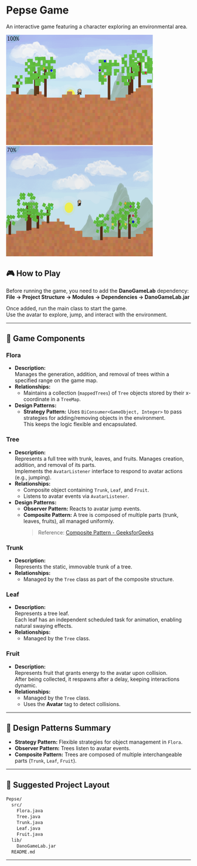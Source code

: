# Pepse Game

An interactive game featuring a character exploring an environmental area.  

<p float="left">
  <img src="images/screenshot1.jpeg" width="400" height="300"/>
  <img src="images/screenshot2.jpeg" width="400" height="300"/>
</p>

## 🎮 How to Play

Before running the game, you need to add the **DanoGameLab** dependency:  
**File → Project Structure → Modules → Dependencies → DanoGameLab.jar**

Once added, run the main class to start the game.  
Use the avatar to explore, jump, and interact with the environment.

---

## 🌳 Game Components

### Flora
- **Description:**  
  Manages the generation, addition, and removal of trees within a specified range on the game map.  
- **Relationships:**  
  - Maintains a collection (`mappedTrees`) of `Tree` objects stored by their x-coordinate in a `TreeMap`.  
- **Design Patterns:**  
  - **Strategy Pattern:** Uses `BiConsumer<GameObject, Integer>` to pass strategies for adding/removing objects in the environment.  
    This keeps the logic flexible and encapsulated.

### Tree
- **Description:**  
  Represents a full tree with trunk, leaves, and fruits. Manages creation, addition, and removal of its parts.  
  Implements the `AvatarListener` interface to respond to avatar actions (e.g., jumping).  
- **Relationships:**  
  - Composite object containing `Trunk`, `Leaf`, and `Fruit`.  
  - Listens to avatar events via `AvatarListener`.  
- **Design Patterns:**  
  - **Observer Pattern:** Reacts to avatar jump events.  
  - **Composite Pattern:** A tree is composed of multiple parts (trunk, leaves, fruits), all managed uniformly.  
    > Reference: [Composite Pattern - GeeksforGeeks](https://www.geeksforgeeks.org/composite-design-pattern-in-java)

### Trunk
- **Description:**  
  Represents the static, immovable trunk of a tree.  
- **Relationships:**  
  - Managed by the `Tree` class as part of the composite structure.

### Leaf
- **Description:**  
  Represents a tree leaf.  
  Each leaf has an independent scheduled task for animation, enabling natural swaying effects.  
- **Relationships:**  
  - Managed by the `Tree` class.  

### Fruit
- **Description:**  
  Represents fruit that grants energy to the avatar upon collision.  
  After being collected, it respawns after a delay, keeping interactions dynamic.  
- **Relationships:**  
  - Managed by the `Tree` class.  
  - Uses the **Avatar** tag to detect collisions.  

---

## 🧩 Design Patterns Summary

- **Strategy Pattern:** Flexible strategies for object management in `Flora`.  
- **Observer Pattern:** Trees listen to avatar events.  
- **Composite Pattern:** Trees are composed of multiple interchangeable parts (`Trunk`, `Leaf`, `Fruit`).  

---

## 📂 Suggested Project Layout

```
Pepse/
  src/
    Flora.java
    Tree.java
    Trunk.java
    Leaf.java
    Fruit.java
  lib/
    DanoGameLab.jar
  README.md
```

---
